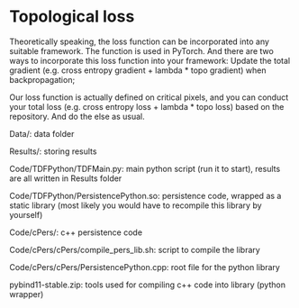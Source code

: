 # Topological loss

Theoretically speaking, the loss function can be incorporated into any suitable framework.
The function is used in PyTorch. And there are two ways to incorporate this loss function into your framework:
Update the total gradient (e.g. cross entropy gradient + lambda * topo gradient) when backpropagation;

Our loss function is actually defined on critical pixels, and you can conduct your total loss (e.g. cross entropy loss + lambda * topo loss) based on the repository. And do the else as usual.

Data/:                                   data folder

Results/:                                storing results

Code/TDFPython/TDFMain.py:               main python script (run it to start), results are all written in Results folder

Code/TDFPython/PersistencePython.so:     persistence code, wrapped as a static library (most likely you would have to recompile this library by yourself)

Code/cPers/:                             c++ persistence code

Code/cPers/cPers/compile_pers_lib.sh:    script to compile the library

Code/cPers/cPers/PersistencePython.cpp:  root file for the python library

pybind11-stable.zip:                     tools used for compiling c++ code into library (python wrapper)
